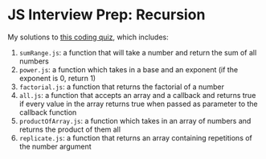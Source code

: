 # JS Interview Prep: Recursion

My solutions to [this coding quiz](https://www.codingame.com/playgrounds/5422/js-interview-prep-recursion), which includes:
1. `sumRange.js`: a function that will take a number and return the sum of all numbers
2. `power.js`: a function which takes in a base and an exponent (if the exponent is 0, return 1)
3. `factorial.js`: a function that returns the factorial of a number
4. `all.js`: a function that accepts an array and a callback and returns true if every value in the array returns true when passed as parameter to the callback function
5. `productOfArray.js`: a function which takes in an array of numbers and returns the product of them all
6. `replicate.js`: a function that returns an array containing repetitions of the number argument
<!-- 
 -->